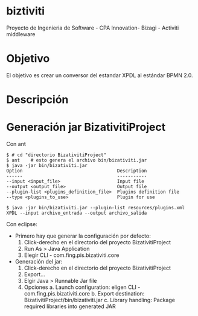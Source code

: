 biztiviti
=========

Proyecto de Ingenieria de Software - CPA Innovation- Bizagi - Activiti middleware 

Objetivo
========

El objetivo es crear un conversor del estandar XPDL al estándar BPMN 2.0.

Descripción
===========


Generación jar BizativitiProject
================================

Con ant

    $ # cd "directorio BizativitiProject"
    $ ant    # esto genera el archivo bin/bizativiti.jar
    $ java -jar bin/bizativiti.jar
    Option                                   Description
    ------                                   -----------
    --input <input_file>                     Input file
    --output <output_file>                   Output file
    --plugin-list <plugins_definition_file>  Plugins definition file
    --type <plugins_to_use>                  Plugin for use

    $ java -jar bin/bizativiti.jar --plugin-list resources/plugins.xml XPDL --input archivo_entrada --output archivo_salida

Con eclipse:
* Primero hay que generar la configuración por defecto:
    1. Click-derecho en el directorio del proyecto BizativitiProject
    2. Run As > Java Application
    3. Elegir CLI - com.fing.pis.bizativiti.core
* Generación del jar:
    1. Click-derecho en el directorio del proyecto BizativitiProject
    2. Export...
    3. Elgir Java > Runnable Jar file
    4. Opciones
       a. Launch configuration: eligen CLI - com.fing.pis.bizativiti.core
       b. Export destination: BizativitiProject/bin/bizativiti.jar
       c. Library handling: Package required libraries into generated JAR
